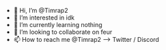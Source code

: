 - 👋 Hi, I’m @Timrap2
- 👀 I’m interested in idk
- 🌱 I’m currently learning nothing
- 💞️ I’m looking to collaborate on feur
- 📫 How to reach me @Timrap2 --> Twitter / Discord 

